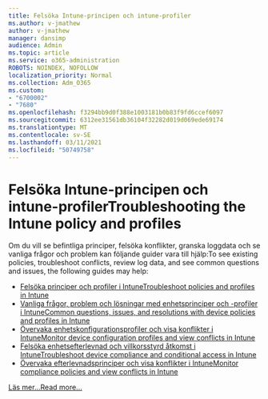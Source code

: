 ```yaml
---
title: Felsöka Intune-principen och intune-profiler
ms.author: v-jmathew
author: v-jmathew
manager: dansimp
audience: Admin
ms.topic: article
ms.service: o365-administration
ROBOTS: NOINDEX, NOFOLLOW
localization_priority: Normal
ms.collection: Adm_O365
ms.custom:
- "6700002"
- "7680"
ms.openlocfilehash: f3294bb9d0f388e1003181b0b83f9fd6ccef6097
ms.sourcegitcommit: 6312ee31561db36104f32282d019d069ede69174
ms.translationtype: MT
ms.contentlocale: sv-SE
ms.lasthandoff: 03/11/2021
ms.locfileid: "50749758"
---
```

# <a name="troubleshooting-the-intune-policy-and-profiles"></a><span data-ttu-id="0fb3d-102">Felsöka Intune-principen och intune-profiler</span><span class="sxs-lookup"><span data-stu-id="0fb3d-102">Troubleshooting the Intune policy and profiles</span></span>

<span data-ttu-id="0fb3d-103">Om du vill se befintliga principer, felsöka konflikter, granska loggdata och se vanliga frågor och problem kan följande guider vara till hjälp:</span><span class="sxs-lookup"><span data-stu-id="0fb3d-103">To see existing policies, troubleshoot conflicts, review log data, and see common questions and issues, the following guides may help:</span></span>

- [<span data-ttu-id="0fb3d-104">Felsöka principer och profiler i Intune</span><span class="sxs-lookup"><span data-stu-id="0fb3d-104">Troubleshoot policies and profiles in Intune</span></span>](https://docs.microsoft.com/troubleshoot/mem/intune/troubleshoot-policies-in-microsoft-intune)
- [<span data-ttu-id="0fb3d-105">Vanliga frågor, problem och lösningar med enhetsprinciper och -profiler i Intune</span><span class="sxs-lookup"><span data-stu-id="0fb3d-105">Common questions, issues, and resolutions with device policies and profiles in Intune</span></span>](https://docs.microsoft.com/mem/intune/configuration/device-profile-troubleshoot)
- [<span data-ttu-id="0fb3d-106">Övervaka enhetskonfigurationsprofiler och visa konflikter i Intune</span><span class="sxs-lookup"><span data-stu-id="0fb3d-106">Monitor device configuration profiles and view conflicts in Intune</span></span>](https://docs.microsoft.com/mem/intune/configuration/device-profile-monitor)
- [<span data-ttu-id="0fb3d-107">Felsöka enhetsefterlevnad och villkorsstyrd åtkomst i Intune</span><span class="sxs-lookup"><span data-stu-id="0fb3d-107">Troubleshoot device compliance and conditional access in Intune</span></span>](https://docs.microsoft.com/troubleshoot/mem/intune/troubleshoot-conditional-access)
- [<span data-ttu-id="0fb3d-108">Övervaka efterlevnadsprinciper och visa konflikter i Intune</span><span class="sxs-lookup"><span data-stu-id="0fb3d-108">Monitor compliance policies and view conflicts in Intune</span></span>](https://docs.microsoft.com/mem/intune/protect/compliance-policy-monitor)

[<span data-ttu-id="0fb3d-109">Läs mer...</span><span class="sxs-lookup"><span data-stu-id="0fb3d-109">Read more...</span></span>](https://docs.microsoft.com/mem/intune/configuration/device-profiles)
